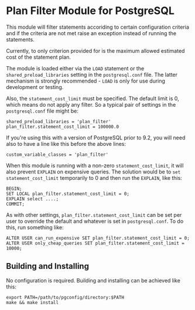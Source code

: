 Plan Filter Module for PostgreSQL
=================================

This module will filter statements accoriding to certain configuration 
criteria and if the criteria are not met raise an exception instead of 
running the statements.

Currently, to only criterion provided for is the maximum allowed estimated 
cost of the statement plan.

The module is loaded either via the `LOAD` statement or the 
`shared_preload_libraries` setting in the `postgresql.conf` file. The latter 
mechanism is strongly recommended - `LOAD` is only for use during development 
or testing.

Also, the `statement_cost_limit` must be specified. The default limit is 0, 
which means do not apply any filter. So a typical pair of settings in the 
`postgresql.conf` file might be:

    shared_preload_libraries = 'plan_filter'
    plan_filter.statement_cost_limit = 100000.0

If you're using this with a version of PostgreSQL prior to 9.2, you will 
need also to have a line like this before the above lines:

    custom_variable_classes = 'plan_filter'

When this module is running with a non-zero `statement_cost_limit`, it 
will also prevent `EXPLAIN` on expensive queries. The solution would be 
to `set statement_cost_limit` temporarily to 0 and then run the `EXPLAIN`, 
like this:

    BEGIN;
    SET LOCAL plan_filter.statement_cost_limit = 0;
    EXPLAIN select ....;
    COMMIT;

As with other settings, `plan_filter.statement_cost_limit` can be set 
per user to override the default and whatever is set in `postgresql.conf`. 
To do this, run something like:

    ALTER USER can_run_expensive SET plan_filter.statement_cost_limit = 0;
    ALTER USER only_cheap_queries SET plan_filter.statement_cost_limit = 10000;

Building and Installing
-----------------------

No configuration is required. Building and installing can be achieved
like this:

    export PATH=/path/to/pgconfig/directory:$PATH
    make && make install
